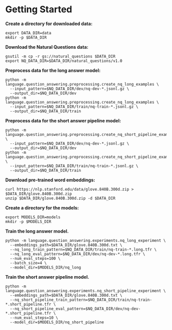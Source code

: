 # Getting Started
**Create a directory for downloaded data:**

```
export DATA_DIR=data
mkdir -p $DATA_DIR
```

**Download the Natural Questions data:**

```
gsutil -m cp -r gs://natural_questions $DATA_DIR
export NQ_DATA_DIR=$DATA_DIR/natural_questions/v1.0
```

**Preprocess data for the long answer model:**

```
python -m language.question_answering.preprocessing.create_nq_long_examples \
  --input_pattern=$NQ_DATA_DIR/dev/nq-dev-*.jsonl.gz \
  --output_dir=$NQ_DATA_DIR/dev
python -m language.question_answering.preprocessing.create_nq_long_examples \
  --input_pattern=$NQ_DATA_DIR/train/nq-train-*.jsonl.gz \
  --output_dir=$NQ_DATA_DIR/train
```

**Preprocess data for the short answer pipeline model:**

```
python -m language.question_answering.preprocessing.create_nq_short_pipeline_examples \
  --input_pattern=$NQ_DATA_DIR/dev/nq-dev-*.jsonl.gz \
  --output_dir=$NQ_DATA_DIR/dev
python -m language.question_answering.preprocessing.create_nq_short_pipeline_examples \
  --input_pattern=$NQ_DATA_DIR/train/nq-train-*.jsonl.gz \
  --output_dir=$NQ_DATA_DIR/train
```

**Download pre-trained word embeddings:**

```
curl https://nlp.stanford.edu/data/glove.840B.300d.zip > $DATA_DIR/glove.840B.300d.zip
unzip $DATA_DIR/glove.840B.300d.zip -d $DATA_DIR
```

**Create a directory for the models:**

```
export MODELS_DIR=models
mkdir -p $MODELS_DIR
```

**Train the long answer model.**

```
python -m language.question_answering.experiments.nq_long_experiment \
  --embeddings_path=$DATA_DIR/glove.840B.300d.txt \
  --nq_long_train_pattern=$NQ_DATA_DIR/train/nq-train-*.long.tfr \
  --nq_long_eval_pattern=$NQ_DATA_DIR/dev/nq-dev-*.long.tfr \
  --num_eval_steps=100 \
  --batch_size=4 \
  --model_dir=$MODELS_DIR/nq_long
```

**Train the short answer pipeline model.**

```
python -m language.question_answering.experiments.nq_short_pipeline_experiment \
  --embeddings_path=$DATA_DIR/glove.840B.300d.txt \
  --nq_short_pipeline_train_pattern=$NQ_DATA_DIR/train/nq-train-*.short_pipeline.tfr \
  --nq_short_pipeline_eval_pattern=$NQ_DATA_DIR/dev/nq-dev-*.short_pipeline.tfr \
  --num_eval_steps=10 \
  --model_dir=$MODELS_DIR/nq_short_pipeline
```
